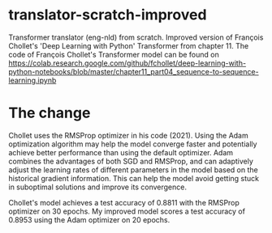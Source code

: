 # translator-scratch-improved
Transformer translator (eng-nld) from scratch. Improved version of François Chollet's 'Deep Learning with Python' Transformer from chapter 11. The code of François Chollet's Transformer model can be found on https://colab.research.google.com/github/fchollet/deep-learning-with-python-notebooks/blob/master/chapter11_part04_sequence-to-sequence-learning.ipynb

# The change
Chollet uses the RMSProp optimizer in his code (2021). Using the Adam optimization algorithm may help the model converge faster and potentially achieve better performance than using the default optimizer. Adam combines the advantages of both SGD and RMSProp, and can adaptively adjust the learning rates of different parameters in the model based on the historical gradient information. This can help the model avoid getting stuck in suboptimal solutions and improve its convergence.

Chollet's model achieves a test accuracy of 0.8811 with the RMSProp optimizer on 30 epochs. My improved model scores a test accuracy of 0.8953 using the Adam optimizer on 20 epochs.
